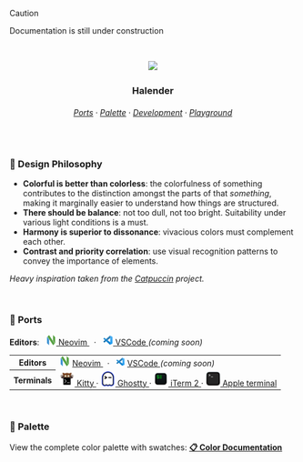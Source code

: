 > [!CAUTION]
> Documentation is still under construction

&nbsp;

<p align="center">
  <img src="https://raw.githubusercontent.com/deniskabana/halender/main/assets/docs/palette-stripe.png" width="400" />
</p>

<h3 align="center">
 Halender
</h3>

<h6 align="center">
  <a href="https://github.com/deniskabana/halender#-ports">Ports</a>
  ·
  <a href="https://github.com/deniskabana/halender#-palette">Palette</a>
  ·
  <a href="https://github.com/catppuccin/catppuccin/tree/main/dev">Development</a>
  ·
  <a href="#">Playground</a>
</h6>

&nbsp;

### 🧠 Design Philosophy

- **Colorful is better than colorless**: the colorfulness of something contributes to the distinction amongst the parts
  of that _something_, making it marginally easier to understand how things are structured.
- **There should be balance**: not too dull, not too bright. Suitability under various light conditions is a must.
- **Harmony is superior to dissonance**: vivacious colors must complement each other.
- **Contrast and priority correlation**: use visual recognition patterns to convey the importance of elements.

_Heavy inspiration taken from the [Catpuccin](https://github.com/catppuccin/catppuccin) project._

&nbsp;

### 📀 Ports

**Editors**:
&nbsp;
<a href="./editors/nvim/"> <img src="./assets/logos/logo-neovim.png" height="18" /> </a>
<a href="./editors/nvim/"> Neovim </a>
&nbsp;
·
&nbsp;
<a href="./editors/vscode/"> <img src="./assets/logos/logo-vscode.png" height="18" /> </a>
<a href="./editors/vscode/"> VSCode </a>
<i>(coming soon)</i>

<table>
  <tr>
    <th>Editors</th>
    <td valign="center">
      <img src="./assets/logos/logo-neovim.png" height="18" />
      <a href="./editors/nvim/">
        Neovim
      </a>
      &nbsp;
      ·
      &nbsp;
      <img src="./assets/logos/logo-vscode.png" height="16" />
      <a href="./editors/vscode/">
        VSCode
      </a>
      <i>(coming soon)</i>
    </td>
  </tr>

  <tr>
    <th>Terminals</th>
    <td>
      <a href="./terminals/kitty/">
        <img src="./assets/logos/logo-kitty.png" height="26" />
        Kitty
      </a>
      ·
      <a href="./terminals/ghostty/">
        <img src="./assets/logos/logo-ghostty.png" height="26" />
        Ghostty
      </a>
      ·
      <a href="./terminals/iterm2/">
        <img src="./assets/logos/logo-iterm.png" height="26" />
        iTerm 2
      </a>
      ·
      <a href="./terminals/apple-terminal/">
        <img src="./assets/logos/logo-apple-terminal.png" height="26" />
        Apple terminal
      </a>
    </td>
  </tr>
</table>

&nbsp;

### 🎨 Palette

View the complete color palette with swatches: **[📋 Color Documentation](docs/colors.md)**
